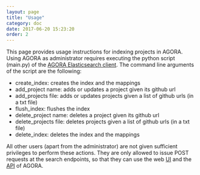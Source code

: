 ```yaml
---
layout: page
title: "Usage"
category: doc
date: 2017-06-20 15:23:20
order: 2
---
```


This page provides usage instructions for indexing projects in AGORA.
Using AGORA as administrator requires executing the python script (main.py)
of the <a target="_blank" href="https://github.com/AuthEceSoftEng/agora-elasticsearch-client">AGORA Elasticsearch client</a>.
The command line arguments of the script are the following:
<ul>
<li>create_index: creates the index and the mappings</li>
<li>add_project name: adds or updates a project given its github url</li>
<li>add_projects file: adds or updates projects given a list of github urls (in a txt file)</li>
<li>flush_index: flushes the index</li>
<li>delete_project name: deletes a project given its github url</li>
<li>delete_projects file: deletes projects given a list of github urls (in a txt file)</li>
<li>delete_index: deletes the index and the mappings</li>
</ul>

All other users (apart from the administrator) are not given sufficient privileges
to perform these actions. They are only allowed to issue POST requests at the
search endpoints, so that they can use the web <a target="_blank" href="http://agora.ee.auth.gr">UI</a>
and the <a target="_blank" href="http://agora.ee.auth.gr/api/">API</a> of AGORA.
